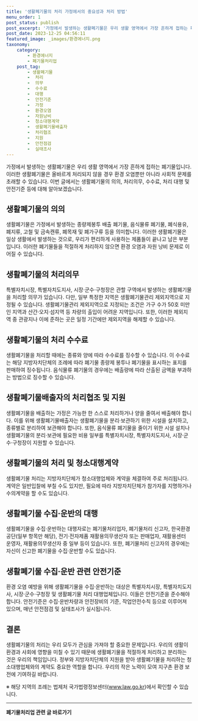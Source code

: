 ```yaml
---
title: '생활폐기물의 처리 가정에서의 중요성과 처리 방법'
menu_order: 1
post_status: publish
post_excerpt: '가정에서 발생하는 생활폐기물은 우리 생활 영역에서 가장 흔하게 접하는 폐기물입니다. 이러한 생활폐기물은 올바르게 처리되지 않을 경우 환경 오염뿐만 아니라 사회적 문제를 초래할 수 있습니다. 이번 글에서는 생활폐기물의 의의, 처리의무, 수수료, 처리 대행 및 안전기준 등에 대해 알아보겠습니다.'
post_date: 2023-12-25 04:56:11
featured_image: _images/환경에너지.png
taxonomy:
    category:
        - 환경에너지
        - 폐기물처리업
    post_tag:
        - 생활폐기물
        -  처리
        -  의무
        -  수수료
        -  대행
        -  안전기준
        -  가정
        -  환경오염
        -  자원낭비
        -  청소대행계약
        -  생활폐기물배출자
        -  처리협조
        -  지원
        -  안전점검
        -  실태조사
---
```



가정에서 발생하는 생활폐기물은 우리 생활 영역에서 가장 흔하게 접하는 폐기물입니다. 이러한 생활폐기물은 올바르게 처리되지 않을 경우 환경 오염뿐만 아니라 사회적 문제를 초래할 수 있습니다. 이번 글에서는 생활폐기물의 의의, 처리의무, 수수료, 처리 대행 및 안전기준 등에 대해 알아보겠습니다.

## 생활폐기물의 의의

생활폐기물은 가정에서 발생하는 종량제봉투 배출 폐기물, 음식물류 폐기물, 폐식용유, 폐지류, 고철 및 금속캔류, 폐목재 및 폐가구류 등을 의미합니다. 이러한 생활폐기물은 일상 생활에서 발생하는 것으로, 우리가 편리하게 사용하는 제품들이 끝나고 남은 부분입니다. 이러한 폐기물들을 적절하게 처리하지 않으면 환경 오염과 자원 낭비 문제로 이어질 수 있습니다.

## 생활폐기물의 처리의무

특별자치시장, 특별자치도지사, 시장·군수·구청장은 관할 구역에서 발생하는 생활폐기물을 처리할 의무가 있습니다. 다만, 일부 특정한 지역은 생활폐기물관리 제외지역으로 지정될 수 있습니다. 생활폐기물관리 제외지역으로 지정되는 조건은 가구 수가 50호 미만인 지역과 산간·오지·섬지역 등 차량의 출입이 어려운 지역입니다. 또한, 이러한 제외지역 중 관광지나 이에 준하는 곳은 일정 기간에만 제외지역을 해제할 수 있습니다.

## 생활폐기물의 처리 수수료

생활폐기물을 처리할 때에는 종류와 양에 따라 수수료를 징수할 수 있습니다. 이 수수료는 해당 지방자치단체의 조례에 따라 폐기물 종량제 봉투나 폐기물을 표시하는 표지를 판매하여 징수됩니다. 음식물류 폐기물의 경우에는 배출량에 따라 산출된 금액을 부과하는 방법으로 징수할 수 있습니다.

## 생활폐기물배출자의 처리협조 및 지원

생활폐기물을 배출하는 가정은 가능한 한 스스로 처리하거나 양을 줄여서 배출해야 합니다. 이를 위해 생활폐기물배출자는 생활폐기물을 분리·보관하기 위한 시설을 설치하고, 종류별로 분리하여 보관해야 합니다. 또한, 음식물류 폐기물을 줄이기 위한 시설 설치나 생활폐기물의 분리·보관에 필요한 비용 일부를 특별자치시장, 특별자치도지사, 시장·군수·구청장이 지원할 수 있습니다.

## 생활폐기물의 처리 및 청소대행계약

생활폐기물 처리는 지방자치단체가 청소대행업체와 계약을 체결하여 주로 처리됩니다. 계약은 일반입찰에 부칠 수도 있지만, 필요에 따라 지방자치단체가 참가자를 지명하거나 수의계약을 할 수도 있습니다.

## 생활폐기물 수집·운반의 대행

생활폐기물을 수집·운반하는 대행자로는 폐기물처리업자, 폐기물처리 신고자, 한국환경공단(일부 항목만 해당), 전기·전자제품 재활용의무생산자 또는 판매업자, 재활용센터 운영자, 재활용의무생산자 중 일부 등이 있습니다. 또한, 폐기물처리 신고자의 경우에는 자신이 신고한 폐기물을 수집·운반할 수도 있습니다.

## 생활폐기물 수집·운반 관련 안전기준

환경 오염 예방을 위해 생활폐기물을 수집·운반하는 대상은 특별자치시장, 특별자치도지사, 시장·군수·구청장 및 생활폐기물 처리 대행업체입니다. 이들은 안전기준을 준수해야 합니다. 안전기준은 수집·운반차량과 안전장비의 기준, 작업안전수칙 등으로 이루어져 있으며, 매년 안전점검 및 실태조사가 실시됩니다.

## 결론

생활폐기물의 처리는 우리 모두가 관심을 가져야 할 중요한 문제입니다. 우리의 생활이 환경과 사회에 영향을 미칠 수 있기 때문에 생활폐기물을 적절하게 처리하고 분리하는 것은 우리의 책임입니다. 정부와 지방자치단체의 지원을 받아 생활폐기물을 처리하는 청소대행업체와의 계약도 중요한 역할을 합니다. 우리의 작은 노력이 모여 지구촌 환경 보전에 기여하길 바랍니다.

※ 해당 지역의 조례는 법제처 국가법령정보센터(www.law.go.kr)에서 확인할 수 있습니다.


<!-- wp:separator -->
<hr class="wp-block-separator has-alpha-channel-opacity"/>
<!-- /wp:separator -->

<!-- wp:group {"backgroundColor":"base","layout":{"type":"constrained"}} -->
<div class="wp-block-group has-base-background-color has-background"><!-- wp:paragraph {"align":"center","fontSize":"medium"} -->
<p class="has-text-align-center has-large-font-size"><strong>폐기물처리업 관련 글 바로가기</strong></p>
<!-- /wp:paragraph -->


<!-- wp:latest-posts
{"categories":[{"id":35272,"count":19,"description":"","link":"https://uknowlaw.com/category/%ed%8f%90%ea%b8%b0%eb%ac%bc%ec%b2%98%eb%a6%ac%ec%97%85/","name":"폐기물처리업","slug":"폐기물처리업","taxonomy":"category","parent":0,"meta":[],"_links":{"self":[{"href":"https://uknowlaw.com/wp-json/wp/v2/categories/35272"}],"collection":[{"href":"https://uknowlaw.com/wp-json/wp/v2/categories"}],"about":[{"href":"https://uknowlaw.com/wp-json/wp/v2/taxonomies/category"}],"wp:post_type":[{"href":"https://uknowlaw.com/wp-json/wp/v2/posts?categories=35272"}],"curies":[{"name":"wp","href":"https://api.w.org/{rel}","templated":true}]}}],"postsToShow":100,"excerptLength":28,"postLayout":"grid","columns":2,"featuredImageAlign":"left","featuredImageSizeSlug":"large","fontSize":"small"} /--></div>
<!-- /wp:group -->